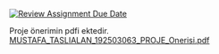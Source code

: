 [![Review Assignment Due Date](https://classroom.github.com/assets/deadline-readme-button-24ddc0f5d75046c5622901739e7c5dd533143b0c8e959d652212380cedb1ea36.svg)](https://classroom.github.com/a/gTiETg9a)

Proje önerimin pdfi ektedir.
[MUSTAFA_TASLIALAN_192503063_PROJE_Onerisi.pdf](https://github.com/Iskenderun-Technical-University/donem-projesi-MustafaTaslialann/files/11260631/MUSTAFA_TASLIALAN_192503063_PROJE_Onerisi.pdf)
